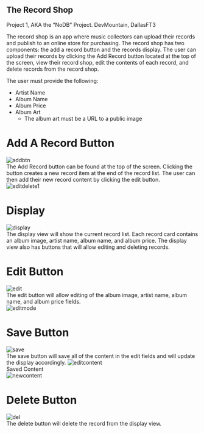 ## The Record Shop
Project 1, AKA the “NoDB” Project. DevMountain, DallasFT3

The record shop is an app where music collectors can upload their records and publish to an online store for purchasing. The record shop has two components: the add a record button and the records display. The user can upload their records by clicking the Add Record button located at the top of the screen, view their record shop, edit the contents of each record, and delete records from the record shop.

The user must provide the following:
* Artist Name
* Album Name
* Album Price
* Album Art
  * The album art must be a URL to a public image

# Add A Record Button <br>
![addbtn](https://github.com/XINEXPORT/record-shop/assets/40744735/c0013d19-1785-47c5-a218-d929b0f9a766) <br>
The Add Record button can be found at the top of the screen. Clicking the button creates a new record item at the end of the record list. The user can then add their new record content by clicking the edit button. <br>
![editdelete1](https://github.com/XINEXPORT/record-shop/assets/40744735/bf0349b2-c25f-4dbe-b14c-f32ac6ea99e6)


# Display <br>
![display](https://github.com/XINEXPORT/record-shop/assets/40744735/22e3d64a-6bc5-4b84-ba88-290fc09fe230) <br>
The display view will show the current record list. Each record card contains an album image, artist name, album name, and album price. The display view also has buttons that will allow editing and deleting records. <br>

# Edit Button <br>
![edit](https://github.com/XINEXPORT/record-shop/assets/40744735/d54ef6b3-ebc0-469d-ad97-42b87814f16d) <br>
The edit button will allow editing of the album image, artist name, album name, and album price fields. <br>
![editmode](https://github.com/XINEXPORT/record-shop/assets/40744735/67adbb37-abc1-4bd6-be16-2fc8b955ad34)

# Save Button <br>
![save](https://github.com/XINEXPORT/record-shop/assets/40744735/159faead-a750-4889-9023-af78dbaa42dc) <br>
The save button will save all of the content in the edit fields and will update the display accordingly.
![editcontent](https://github.com/XINEXPORT/record-shop/assets/40744735/25d310bf-8ca6-4be5-9b7b-70f78819336c) <br>
Saved Content <br>
![newcontent](https://github.com/XINEXPORT/record-shop/assets/40744735/c3639eff-6681-4a65-bffa-bf27ef1945be)

# Delete Button <br>
![del](https://github.com/XINEXPORT/record-shop/assets/40744735/a034265b-5ec3-4316-84bb-e9b6d598a2a3) <br>
The delete button will delete the record from the display view.





